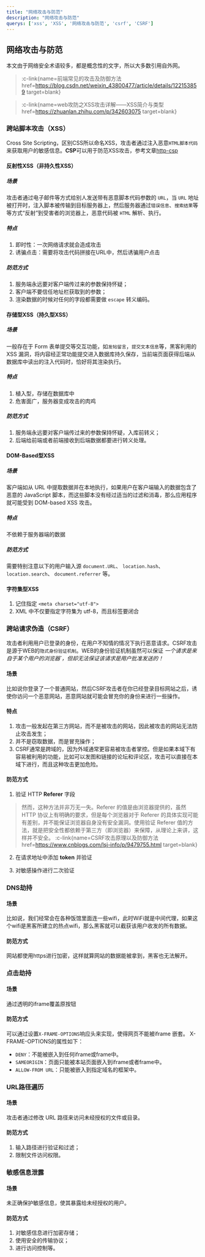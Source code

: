 ```yaml
---
title: "网络攻击与防范"
description: "网络攻击与防范"
querys: ['xss', 'XSS', '网络攻击与防范', 'csrf', 'CSRF']
---
```


## 网络攻击与防范

本文由于网络安全术语较多，都是概念性的文字，所以大多数引用自外网。

> :c-link{name=前端常见的攻击及防御方法 href=https://blog.csdn.net/weixin_43800477/article/details/122153859 target=blank}

> :c-link{name=web攻防之XSS攻击详解——XSS简介与类型 href=https://zhuanlan.zhihu.com/p/342603075 target=blank}


### 跨站脚本攻击（XSS）

Cross Site Scripting，区别CSS所以命名XSS，攻击者通过注入恶意`HTML脚本代码`来获取用户的敏感信息。**CSP**可以用于防范XSS攻击，参考文章[http-csp](/articles/http#csp)

#### 反射性XSS（非持久性XSS）

##### 场景

攻击者通过电子邮件等方式给别人发送带有恶意脚本代码参数的 `URL`，当 `URL` 地址被打开时，注入脚本被传输到目标服务器上，然后服务器通过`错误信息`、`搜索结果`等等方式“反射”到受害者的浏览器上，恶意代码被 `HTML` 解析、执行。

##### 特点

1. 即时性：一次网络请求就会造成攻击
2. 诱骗点击：需要将攻击代码拼接在URL中，然后诱骗用户点击

##### 防范方式

1. 服务端永远要对客户端传过来的参数保持怀疑；
2. 客户端不要信任地址栏获取到的参数；
3. 渲染数据的时候对任何的字段都需要做 `escape` 转义编码。

#### 存储型XSS（持久型XSS）

##### 场景

一般存在于 Form 表单提交等交互功能，如`发帖留言`，`提交文本信息`等，黑客利用的 XSS 漏洞，将内容经正常功能提交进入数据库持久保存，当前端页面获得后端从数据库中读出的注入代码时，恰好将其渲染执行。

##### 特点

1. 植入型，存储在数据库中
2. 危害面广，服务器变成攻击的肉鸡

##### 防范方式

1. 服务端永远要对客户端传过来的参数保持怀疑，入库前转义；
2. 后端给前端或者前端接收到后端数据都要进行转义处理。

#### DOM-Based型XSS

##### 场景

客户端如从 URL 中提取数据并在本地执行，如果用户在客户端输入的数据包含了恶意的 JavaScript 脚本，而这些脚本没有经过适当的过滤和消毒，那么应用程序就可能受到 DOM-based XSS 攻击。

##### 特点

不依赖于服务器端的数据

##### 防范方式

需要特别注意以下的用户输入源 `document.URL`、 `location.hash`、 `location.search`、 `document.referrer` 等。

#### 字符集型XSS

1. 记住指定 `<meta charset="utf-8">`
2. XML 中不仅要指定字符集为 utf-8，而且标签要闭合

### 跨站请求伪造（CSRF）

攻击者利用用户已登录的身份，在用户不知情的情况下执行恶意请求。CSRF攻击是源于WEB的`隐式身份验证机制`。WEB的身份验证机制虽然可以保证 _一个请求是来自于某个用户的浏览器`，但却无法保证该请求是用户批准发送的！_

#### 场景

比如说你登录了一个普通网站，然后CSRF攻击者在你已经登录目标网站之后，诱使你访问一个恶意网站，恶意网站就可能会冒充你的身份来进行一些操作。

#### 特点

1. 攻击一般发起在第三方网站，而不是被攻击的网站，因此被攻击的网站无法防止攻击发生；
2. 并不是窃取数据，而是冒充操作；
3. CSRF通常是跨域的，因为外域通常更容易被攻击者掌控。但是如果本域下有容易被利用的功能，比如可以发图和链接的论坛和评论区，攻击可以直接在本域下进行，而且这种攻击更加危险。

#### 防范方式

1. 验证 HTTP **Referer** 字段

>  然而，这种方法并非万无一失。Referer 的值是由浏览器提供的，虽然 HTTP 协议上有明确的要求，但是每个浏览器对于 Referer 的具体实现可能有差别，并不能保证浏览器自身没有安全漏洞。使用验证 Referer 值的方法，就是把安全性都依赖于第三方（即浏览器）来保障，从理论上来讲，这样并不安全。
> :c-link{name=CSRF攻击原理以及防御方法 href=https://www.cnblogs.com/lsj-info/p/9479755.html target=blank}

2. 在请求地址中添加 **token** 并验证

3. 对敏感操作进行二次验证

### DNS劫持

#### 场景

比如说，我们经常会在各种饭馆里面连一些wifi，此时WiFi就是中间代理，如果这个wifi是黑客所建立的热点wifi，那么黑客就可以截获该用户收发的所有数据。

#### 防范方式

网站都使用https进行加密，这样就算网站的数据能被拿到，黑客也无法解开。

### 点击劫持

#### 场景

通过透明的iframe覆盖原按钮

#### 防范方式

可以通过设置`X-FRAME-OPTIONS`响应头来实现，使得网页不能被iframe 嵌套。
X-FRAME-OPTIONS的属性如下：
- `DENY`：不能被嵌入到任何iframe或frame中。
- `SAMEORIGIN`：页面只能被本站页面嵌入到iframe或者frame中。
- `ALLOW-FROM URL`：只能被嵌入到指定域名的框架中。

### URL路径遍历

#### 场景

攻击者通过修改 URL 路径来访问未经授权的文件或目录。

#### 防范方式

1. 输入路径进行验证和过滤；
2. 限制文件访问权限。

### 敏感信息泄露

#### 场景

未正确保护敏感信息，使其暴露给未经授权的用户。

#### 防范方式

1. 对敏感信息进行加密存储；
2. 使用安全的传输协议；
3. 进行访问控制等。